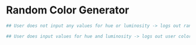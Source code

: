 # Random Color Generator 


```bash
## User does not input any values for hue or luminosity -> logs out random color hashtag box
```


```bash
## User does input values for hue and luminosity -> logs out user color hashtag box
```






